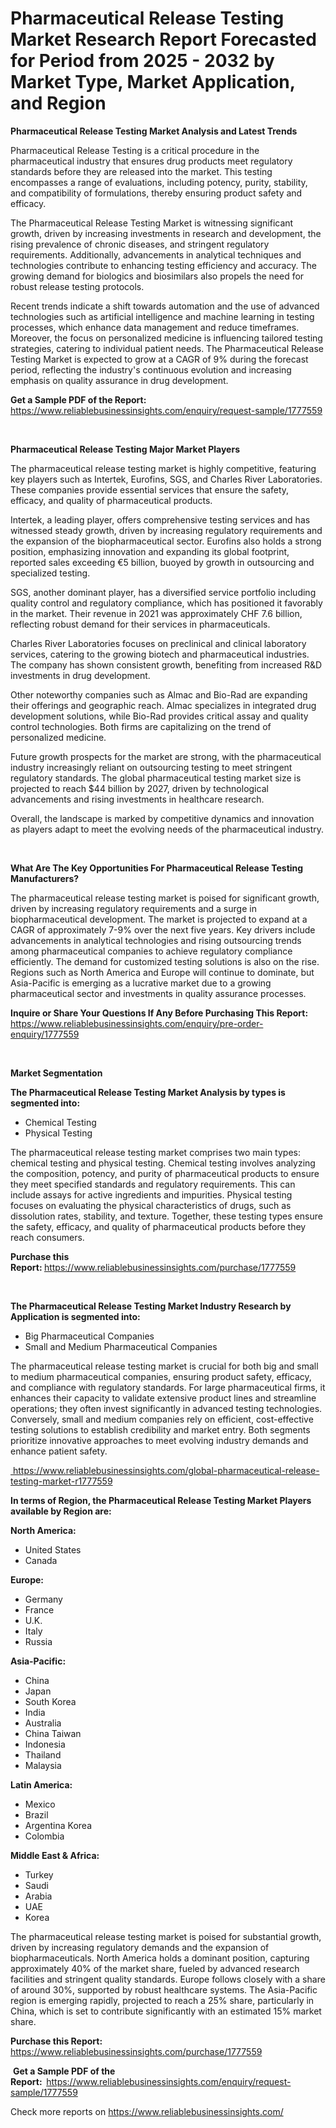 <p><h1>Pharmaceutical Release Testing Market Research Report Forecasted for Period from 2025 -  2032 by Market Type, Market Application, and Region</h1></p><p><strong>Pharmaceutical Release Testing Market Analysis and Latest Trends</strong></p>
<p><p>Pharmaceutical Release Testing is a critical procedure in the pharmaceutical industry that ensures drug products meet regulatory standards before they are released into the market. This testing encompasses a range of evaluations, including potency, purity, stability, and compatibility of formulations, thereby ensuring product safety and efficacy.</p><p>The Pharmaceutical Release Testing Market is witnessing significant growth, driven by increasing investments in research and development, the rising prevalence of chronic diseases, and stringent regulatory requirements. Additionally, advancements in analytical techniques and technologies contribute to enhancing testing efficiency and accuracy. The growing demand for biologics and biosimilars also propels the need for robust release testing protocols.</p><p>Recent trends indicate a shift towards automation and the use of advanced technologies such as artificial intelligence and machine learning in testing processes, which enhance data management and reduce timeframes. Moreover, the focus on personalized medicine is influencing tailored testing strategies, catering to individual patient needs. The Pharmaceutical Release Testing Market is expected to grow at a CAGR of 9% during the forecast period, reflecting the industry's continuous evolution and increasing emphasis on quality assurance in drug development.</p></p>
<p><strong>Get a Sample PDF of the Report:&nbsp;</strong> <a href="https://www.reliablebusinessinsights.com/enquiry/request-sample/1777559?utm_campaign=3319&utm_medium=2&utm_source=Github&utm_content=ia&utm_term=09032025&utm_id=pharmaceutical-release-testing">https://www.reliablebusinessinsights.com/enquiry/request-sample/1777559</a></p>
<p>&nbsp;</p>
<p><strong>Pharmaceutical Release Testing Major Market Players</strong></p>
<p><p>The pharmaceutical release testing market is highly competitive, featuring key players such as Intertek, Eurofins, SGS, and Charles River Laboratories. These companies provide essential services that ensure the safety, efficacy, and quality of pharmaceutical products.</p><p>Intertek, a leading player, offers comprehensive testing services and has witnessed steady growth, driven by increasing regulatory requirements and the expansion of the biopharmaceutical sector. Eurofins also holds a strong position, emphasizing innovation and expanding its global footprint, reported sales exceeding €5 billion, buoyed by growth in outsourcing and specialized testing.</p><p>SGS, another dominant player, has a diversified service portfolio including quality control and regulatory compliance, which has positioned it favorably in the market. Their revenue in 2021 was approximately CHF 7.6 billion, reflecting robust demand for their services in pharmaceuticals.</p><p>Charles River Laboratories focuses on preclinical and clinical laboratory services, catering to the growing biotech and pharmaceutical industries. The company has shown consistent growth, benefiting from increased R&D investments in drug development.</p><p>Other noteworthy companies such as Almac and Bio-Rad are expanding their offerings and geographic reach. Almac specializes in integrated drug development solutions, while Bio-Rad provides critical assay and quality control technologies. Both firms are capitalizing on the trend of personalized medicine.</p><p>Future growth prospects for the market are strong, with the pharmaceutical industry increasingly reliant on outsourcing testing to meet stringent regulatory standards. The global pharmaceutical testing market size is projected to reach $44 billion by 2027, driven by technological advancements and rising investments in healthcare research.</p><p>Overall, the landscape is marked by competitive dynamics and innovation as players adapt to meet the evolving needs of the pharmaceutical industry.</p></p>
<p>&nbsp;</p>
<p><strong>What Are The Key Opportunities For Pharmaceutical Release Testing Manufacturers?</strong></p>
<p><p>The pharmaceutical release testing market is poised for significant growth, driven by increasing regulatory requirements and a surge in biopharmaceutical development. The market is projected to expand at a CAGR of approximately 7-9% over the next five years. Key drivers include advancements in analytical technologies and rising outsourcing trends among pharmaceutical companies to achieve regulatory compliance efficiently. The demand for customized testing solutions is also on the rise. Regions such as North America and Europe will continue to dominate, but Asia-Pacific is emerging as a lucrative market due to a growing pharmaceutical sector and investments in quality assurance processes.</p></p>
<p><strong>Inquire or Share Your Questions If Any Before Purchasing This Report:</strong> <a href="https://www.reliablebusinessinsights.com/enquiry/pre-order-enquiry/1777559?utm_campaign=3319&utm_medium=2&utm_source=Github&utm_content=ia&utm_term=09032025&utm_id=pharmaceutical-release-testing">https://www.reliablebusinessinsights.com/enquiry/pre-order-enquiry/1777559</a></p>
<p>&nbsp;</p>
<p><strong>Market Segmentation</strong></p>
<p><strong>The Pharmaceutical Release Testing Market Analysis by types is segmented into:</strong></p>
<p><ul><li>Chemical Testing</li><li>Physical Testing</li></ul></p>
<p><p>The pharmaceutical release testing market comprises two main types: chemical testing and physical testing. Chemical testing involves analyzing the composition, potency, and purity of pharmaceutical products to ensure they meet specified standards and regulatory requirements. This can include assays for active ingredients and impurities. Physical testing focuses on evaluating the physical characteristics of drugs, such as dissolution rates, stability, and texture. Together, these testing types ensure the safety, efficacy, and quality of pharmaceutical products before they reach consumers.</p></p>
<p><strong>Purchase this Report:&nbsp;</strong><a href="https://www.reliablebusinessinsights.com/purchase/1777559?utm_campaign=3319&utm_medium=2&utm_source=Github&utm_content=ia&utm_term=09032025&utm_id=pharmaceutical-release-testing">https://www.reliablebusinessinsights.com/purchase/1777559</a></p>
<p>&nbsp;</p>
<p><strong>The Pharmaceutical Release Testing Market Industry Research by Application is segmented into:</strong></p>
<p><ul><li>Big Pharmaceutical Companies</li><li>Small and Medium Pharmaceutical Companies</li></ul></p>
<p><p>The pharmaceutical release testing market is crucial for both big and small to medium pharmaceutical companies, ensuring product safety, efficacy, and compliance with regulatory standards. For large pharmaceutical firms, it enhances their capacity to validate extensive product lines and streamline operations; they often invest significantly in advanced testing technologies. Conversely, small and medium companies rely on efficient, cost-effective testing solutions to establish credibility and market entry. Both segments prioritize innovative approaches to meet evolving industry demands and enhance patient safety.</p></p>
<p><a href="https://www.reliablebusinessinsights.com/global-pharmaceutical-release-testing-market-r1777559?utm_campaign=3319&utm_medium=2&utm_source=Github&utm_content=ia&utm_term=09032025&utm_id=pharmaceutical-release-testing">&nbsp;https://www.reliablebusinessinsights.com/global-pharmaceutical-release-testing-market-r1777559</a></p>
<p><strong>In terms of Region, the Pharmaceutical Release Testing Market Players available by Region are:</strong></p>
<p>
    <p> <strong> North America: </strong>
        <ul>
            <li>United States</li>
            <li>Canada</li>
        </ul>
        </p> 
    <p> <strong> Europe: </strong>
        <ul>
            <li>Germany</li>
            <li>France</li>
            <li>U.K.</li>
            <li>Italy</li>
            <li>Russia</li>
        </ul>
        </p> 
    <p> <strong> Asia-Pacific: </strong>
        <ul>
            <li>China</li>
            <li>Japan</li>
            <li>South Korea</li>
            <li>India</li>
            <li>Australia</li>
            <li>China Taiwan</li>
            <li>Indonesia</li>
            <li>Thailand</li>
            <li>Malaysia</li>
        </ul>
        </p> 
    <p> <strong> Latin America: </strong>
        <ul>
            <li>Mexico</li>
            <li>Brazil</li>
            <li>Argentina Korea</li>
            <li>Colombia</li>
        </ul>
        </p> 
    <p> <strong> Middle East & Africa: </strong>
        <ul>
            <li>Turkey</li>
            <li>Saudi</li>
            <li>Arabia</li>
            <li>UAE</li>
            <li>Korea</li>
        </ul>
    </p>
    </p>
<p><p>The pharmaceutical release testing market is poised for substantial growth, driven by increasing regulatory demands and the expansion of biopharmaceuticals. North America holds a dominant position, capturing approximately 40% of the market share, fueled by advanced research facilities and stringent quality standards. Europe follows closely with a share of around 30%, supported by robust healthcare systems. The Asia-Pacific region is emerging rapidly, projected to reach a 25% share, particularly in China, which is set to contribute significantly with an estimated 15% market share.</p></p>
<p><strong>Purchase this Report: </strong><a href="https://www.reliablebusinessinsights.com/purchase/1777559?utm_campaign=3319&utm_medium=2&utm_source=Github&utm_content=ia&utm_term=09032025&utm_id=pharmaceutical-release-testing">https://www.reliablebusinessinsights.com/purchase/1777559</a></p>
<p>&nbsp;<strong>Get a Sample PDF of the Report:&nbsp;&nbsp;</strong><a href="https://www.reliablebusinessinsights.com/enquiry/request-sample/1777559?utm_campaign=3319&utm_medium=2&utm_source=Github&utm_content=ia&utm_term=09032025&utm_id=pharmaceutical-release-testing">https://www.reliablebusinessinsights.com/enquiry/request-sample/1777559</a></p>
<p><strong></strong></p>
<p>Check more reports on <a href="https://www.reliablebusinessinsights.com/?utm_campaign=3319&utm_medium=2&utm_source=Github&utm_content=ia&utm_term=09032025&utm_id=pharmaceutical-release-testing">https://www.reliablebusinessinsights.com/</a></p>